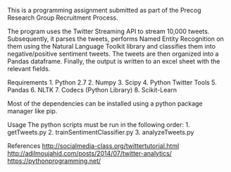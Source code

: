 This is a programming assignment submitted as part of the Precog Research Group Recruitment Process.

The program uses the Twitter Streaming API to stream 10,000 tweets. Subsequently, it parses the tweets, performs Named Entity Recognition on them using the Natural Language Toolkit library and classifies them into negative/positive sentiment tweets. The tweets are then organized into a Pandas dataframe. Finally, the output is written to an excel sheet with the relevant fields. 

Requirements
	1. Python 2.7
	2. Numpy
	3. Scipy
	4. Python Twitter Tools
	5. Pandas
	6. NLTK
	7. Codecs (Python Library)
	8. Scikit-Learn

Most of the dependencies can be installed using a python package manager like pip.

Usage
The python scripts must be run in the following order:
	1. getTweets.py
	2. trainSentimentClassifier.py
	3. analyzeTweets.py

References
http://socialmedia-class.org/twittertutorial.html
http://adilmoujahid.com/posts/2014/07/twitter-analytics/
https://pythonprogramming.net/
